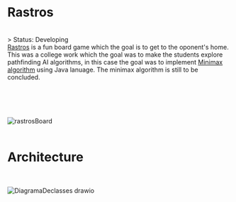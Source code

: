 # Rastros
<br/>
> Status: Developing
<br/>
<a href="https://www.youtube.com/watch?v=A2PWzrSsO5g">Rastros</a> is a fun board game which the goal is to get to the oponent's home.
 This was a college work which the goal was to make the students explore pathfinding AI algorithms, in this case the goal was to implement 
 <a href="https://pt.wikipedia.org/wiki/Minimax">Minimax algorithm</a> using Java lanuage. The minimax algorithm is still to be concluded.
 <br/>
<br/>

<br/>
<br/>
<br/>

![rastrosBoard](https://user-images.githubusercontent.com/76015450/178156247-7aec03bd-afee-4c0b-a00c-56383e039a48.png)
<br/>
<br/>



# Architecture
<br/>

![DiagramaDeclasses drawio](https://user-images.githubusercontent.com/76015450/178156349-d755a343-fd15-4501-ac29-91ab0299a9bc.png)

